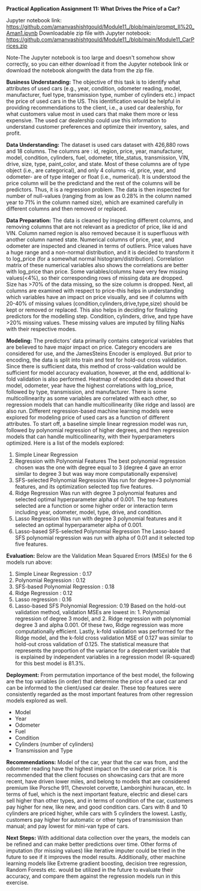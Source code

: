 **Practical Application Assignment 11:
What Drives the Price of a Car?**

Jupyter notebook link: https://github.com/amanvashishtgould/Module11_/blob/main/prompt_II%20_Aman1.ipynb
Downloadable zip file with Jupyter notebook: https://github.com/amanvashishtgould/Module11_/blob/main/Module11_CarPrices.zip

Note-The Jupyter notebook is too large and doesn't somehow show correctly, so you can either download it from the Jupyter notebook link or download the notebook alongwith the data from the zip file.

**Business Understanding:**
The objective of this task is to identify what attributes of used cars (e.g., year, condition, odometer reading, model, manufacturer, fuel type, transmission type, number of cylinders etc.) impact the price of used cars in the US. This identification would be helpful in providing recommendations to the client, i.e., a used car dealership, for what customers value most in used cars that make them more or less expensive. The used car dealership could use this information to understand customer preferences and optimize their inventory, sales, and profit.

**Data Understanding:**
The dataset is used cars dataset with 426,880 rows and 18 columns. The columns are : id, region, price, year, manufacturer, model, condition, cylinders, fuel, odometer, title_status, transmission, VIN, drive, size, type, paint_color, and state. Most of these columns are of type object (i.e., are categorical), and only 4 columns -id, price, year, and odometer- are of type integer or float (i.e., numerical). 
It is understood the price column will be the predictand and the rest of the columns will be predictors. Thus, it is a regression problem.
The data is then inspected for number of null-values (ranging from as low as 0.28% in the column named year to 71% in the column named size), which are examined carefully in different columns and then removed or replaced.

**Data Preparation:**
The data is cleaned by inspecting different columns, and removing columns that are not relevant as a predictor of price, like id and VIN. Column named region is also removed because it is superfluous with another column named state.
Numerical columns of price, year, and odometer are inspected and cleaned in terms of outliers. Price values have a huge range and a non-normal distribution, and it is decided to transform it to log_price (for a somewhat normal histogram/distribution). Correlation matrix of these numerical variables also shows the correlations are better with log_price than price.
Some variables/columns have very few missing values(<4%), so their corresponding rows of missing data are dropped. Size has >70% of the data missing, so the size column is dropped.  Next, all columns are examined with respect to price-this helps in understanding which variables have an impact on price  visually, and see if columns with 20-40% of missing values (condition,cylinders,drive,type,size) should be kept or removed or replaced. This also helps in deciding for finalizing predictors for the modelling step.
Condition, cylinders, drive, and type have >20% missing values. These missing values are imputed by filling NaNs with their respective modes.

**Modeling:**
The predictors’ data primarily contains categorical variables that are believed to have major impact on price. Category encoders are considered for use, and the JamesSteins Encoder is employed. But prior to encoding, the data is split into train and test for hold-out cross validation. Since there is sufficient data, this method of cross-validation would be sufficient for model accuracy evaluation, however, at the end, additional k-fold validation is also performed.
Heatmap of encoded data showed that model, odometer, year have the highest correlations with log_price, followed by type, transmission, and manufacturer. There is some multicollinearity as some variables are correlated with each other, so regression models that can handle multicollinearity (like ridge and lasso) are also run.
Different regression-based machine learning models were explored for modeling price of used cars as a function of different attributes. To start off, a baseline simple linear regression model was run, followed by polynomial regression of higher degrees, and then regression models that can handle multicollinearity, with their hyperparameters optimized. Here is a list of the models explored:
1.	Simple Linear Regression
2.	Regression with Polynomial Features
The best polynomial regression chosen was the one with degree equal to 3 (degree 4 gave an error similar to degree 3 but was way more computationally expensive)
3.	SFS-selected Polynomial Regression
Was run for degree=3 polynomial features, and its optimization selected top five features.
4.	Ridge Regression
Was run with degree 3 polynomial features and selected optimal hyperparameter alpha of 0.001. The top features selected are a function or some higher order or interaction term including year, odometer, model, type, drive, and condition.
5.	Lasso Regression
Was run with degree 3 polynomial features and it selected an optimal hyperparameter alpha of 0.001.
6.	Lasso-based SFS-selected Polynomial Regression
The Lasso-based SFS polynomial regression was run with alpha of 0.01 and it selected top five features.

**Evaluation:**
Below are the Validation Mean Squared Errors (MSEs) for the 6 models run above:
1. Simple Linear Regression : 0.17
2. Polynomial Regression : 0.12
3. SFS-based Polynomial Regression : 0.18
4. Ridge Regression : 0.12
5. Lasso regression : 0.16
6. Lasso-based SFS Polynomial Regression: 0.19
Based on the hold-out validation method, validation MSEs are lowest in: 1. Polynomial regression of degree 3 model, and  2. Ridge regression with polynomial degree 3 and alpha 0.001. Of these two, Ridge regression was more computationally efficient. 
Lastly, k-fold validation was performed for the Ridge model, and the k-fold cross validation MSE of 0.127 was similar to hold-out cross validation of 0.125. The statistical measure that represents the proportion of the variance for a dependent variable that is explained by independent variables in a regression model (R-squared) for this best model is 81.3%.

 
**Deployment:**
From permutation importance of the best model, the following are the top variables (in order) that determine the price of a used car and can be informed to the client/used car dealer. These top features were consistently regarded as the most important features from other regression models explored as well.
- Model
- Year
- Odometer
- Fuel
- Condition
- Cylinders (number of cylinders)
- Transmission and Type

**Recommendations:**
Model of the car, year that the car was from, and the odometer reading have the highest impact on the used car price. It is recommended that the client focuses on showcasing cars that are more recent, have driven lower miles, and belong to models that are considered premium like Porsche 911, Chevrolet corvette, Lamborghini huracan, etc. In terms of fuel, which is the next important feature, electric and diesel cars sell higher than other types, and in terms of condition of the car, customers pay higher for new, like new, and good condition cars. Cars with 8 and 10 cylinders are priced higher, while cars with 5 cylinders the lowest. Lastly, customers pay higher for automatic or other types of transmission than manual; and pay lowest for mini-van type of cars.

**Next Steps:**
With additional data collection over the years, the models can be refined and can make better predictions over time. Other forms of imputation (for missing values) like iterative imputer could be tried in the future to see if it improves the model results. Additionally, other machine learning models like Extreme gradient boosting, decision tree regression, Random Forests etc. would be utilized in the future to evaluate their accuracy, and compare them against the regression models run in this exercise. 
